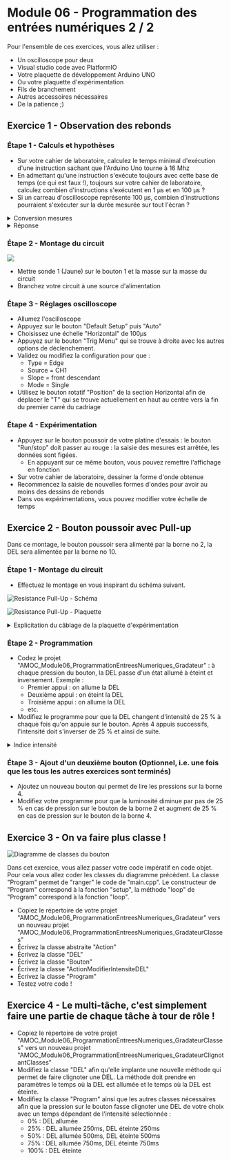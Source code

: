# Module 06 - Programmation des entrées numériques 2 / 2

Pour l'ensemble de ces exercices, vous allez utiliser :

- Un oscilloscope pour deux
- Visual studio code avec PlatformIO
- Votre plaquette de développement Arduino UNO
- Ou votre plaquette d'expérimentation
- Fils de branchement
- Autres accessoires nécessaires
- De la patience ;)

## Exercice 1 - Observation des rebonds

### Étape 1 - Calculs et hypothèses

- Sur votre cahier de laboratoire, calculez le temps minimal d'exécution d'une instruction sachant que l'Arduino Uno tourne à 16 Mhz
- En admettant qu'une instruction s'exécute toujours avec cette base de temps (ce qui est faux !), toujours sur votre cahier de laboratoire, calculez combien d'instructions s'exécutent en 1 μs et en 100 μs ?
- Si un carreau d'oscilloscope représente 100 μs, combien d'instructions pourraient s'exécuter sur la durée mesurée sur tout l'écran ?

<details>
    <summary>Conversion mesures</summary>

- 1s = 1e3 ms = 1 000 ms
- 1s = 1e6 μs = 1 000 000 μs
- 1s = 1e9 ns = 1 000 000 000 ns

</details>

<details>
    <summary>Réponse</summary>

Fréquence = 16 MHz

Unité de temps = 1 / 16e6

= 6,25e-8 s

= 0,0000000625 s

= 0,0000625 ms

= 0,0625 μs

= 62,5 ns

Fréquence = 16 MHz => 16 000 000 unités d'instruction / s

=> 16 instructions en 1 μs

=> 1 600 instructions en 1 μs
</details>

### Étape 2 - Montage du circuit

![](img/oscilloscoope.png)

- Mettre sonde 1 (Jaune) sur le bouton 1 et la masse sur la masse du circuit
- Branchez votre circuit à une source d'alimentation

### Étape 3 - Réglages oscilloscope

- Allumez l'oscilloscope
- Appuyez sur le bouton "Default Setup" puis "Auto"
- Choisissez une échelle "Horizontal" de 100μs
- Appuyez sur le bouton "Trig Menu" qui se trouve à droite avec les autres options de déclenchement.
- Validez ou modifiez la configuration pour que :
  - Type = Edge
  - Source = CH1
  - Slope = front descendant
  - Mode = Single
- Utilisez le bouton rotatif "Position" de la section Horizontal afin de déplacer le "T" qui se trouve actuellement en haut au centre vers la fin du premier carré du cadriage

### Étape 4 - Expérimentation

- Appuyez sur le bouton poussoir de votre platine d'essais : le bouton "Run/stop" doit passer au rouge : la saisie des mesures est arrêtée, les données sont figées.
  - En appuyant sur ce même bouton, vous pouvez remettre l'affichage en fonction
- Sur votre cahier de laboratoire, dessiner la forme d'onde obtenue
- Recommencez la saisie de nouvelles formes d'ondes pour avoir au moins des dessins de rebonds
- Dans vos expérimentations, vous pouvez modifier votre échelle de temps

## Exercice 2 - Bouton poussoir avec Pull-up

Dans ce montage, le bouton poussoir sera alimenté par la borne no 2, la DEL sera alimentée par la borne no 10.

### Étape 1 - Montage du circuit

- Effectuez le montage en vous inspirant du schéma suivant.

![Resistance Pull-Up - Schéma](img/del_commandee_par_bouton_schema.png)

![Resistance Pull-Up - Plaquette](img/del_commandee_par_bouton_plaquette.png)

<details>
    <summary>Explicitation du câblage de la plaquette d'expérimentation</summary>

![](img/del_commandee_par_bouton_plaquette_cablage.png)

</details>

### Étape 2 - Programmation

- Codez le projet "AMOC_Module06_ProgrammationEntreesNumeriques_Gradateur" : à chaque pression du bouton, la DEL passe d'un état allumé à éteint et inversement. Exemple :
  - Premier appui : on allume la DEL
  - Deuxième appui : on éteint la DEL
  - Troisième appui : on allume la DEL
  - etc.
- Modifiez le programme pour que la DEL changent d'intensité de 25 % à chaque fois qu'on appuie sur le bouton. Après 4 appuis successifs, l'intensité doit s'inverser de 25 % et ainsi de suite.

<details>
    <summary>Indice intensité</summary>

Retournez voir [le module 4 sur les sorties au niveau de la section sur le MLI (PWM)](../Module04_ProgrammationSorties/Module04_ProgrammationSorties_Exercices.md).

</details>

### Étape 3 - Ajout d'un deuxième bouton (Optionnel, i.e. une fois que les tous les autres exercices sont terminés)

- Ajoutez un nouveau bouton qui permet de lire les pressions sur la borne 4.
- Modifiez votre programme pour que la luminosité diminue par pas de 25 % en cas de pression sur le bouton de la borne 2 et augment de 25 % en cas de pression sur le bouton de la borne 4.

## Exercice 3 - On va faire plus classe !

![Diagramme de classes du bouton](../images/Module06_ProgrammationEntreesNumeriques/wsd/diagramme_classes/dc_Bouton.png)

Dans cet exercice, vous allez passer votre code impératif en code objet. Pour cela vous allez coder les classes du diagramme précédent. La classe "Program" permet de "ranger" le code de "main.cpp". Le constructeur de "Program" correspond à la fonction "setup", la méthode "loop" de "Program" correspond à la fonction "loop".

- Copiez le répertoire de votre projet "AMOC_Module06_ProgrammationEntreesNumeriques_Gradateur" vers un nouveau projet "AMOC_Module06_ProgrammationEntreesNumeriques_GradateurClasses"
- Écrivez la classe abstraite "Action"
- Écrivez la classe "DEL"
- Écrivez la classe "Bouton"
- Écrivez la classe "ActionModifierIntensiteDEL"
- Écrivez la classe "Program"
- Testez votre code !

## Exercice 4 - Le multi-tâche, c'est simplement faire une partie de chaque tâche à tour de rôle !

- Copiez le répertoire de votre projet "AMOC_Module06_ProgrammationEntreesNumeriques_GradateurClasses" vers un nouveau projet "AMOC_Module06_ProgrammationEntreesNumeriques_GradateurClignotantClasses"
- Modifiez la classe "DEL" afin qu'elle implante une nouvelle méthode qui permet de faire clignoter une DEL. La méthode doit prendre en paramètres le temps où la DEL est allumée et le temps où la DEL est éteinte.
- Modifiez la classe "Program" ainsi que les autres classes nécessaires afin que la pression sur le bouton fasse clignoter une DEL de votre choix avec un temps dépendant de l'intensité sélectionnée :
  - 0% : DEL allumée
  - 25% : DEL allumée 250ms, DEL éteinte 250ms
  - 50% : DEL allumée 500ms, DEL éteinte 500ms
  - 75% : DEL allumée 750ms, DEL éteinte 750ms
  - 100% : DEL éteinte
